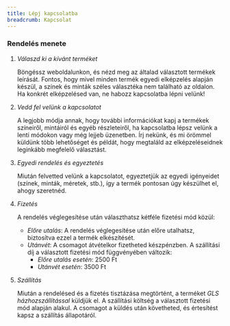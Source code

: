 ```yaml
---
title: Lépj kapcsolatba
breadcrumb: Kapcsolat
---
```


### Rendelés menete

1. *Válaszd ki a kívánt terméket*

   Böngéssz weboldalunkon, és nézd meg az általad választott termékek leírását. Fontos, hogy mivel minden termék egyedi elképzelés alapján készül, a színek és minták széles választéka nem található az oldalon. Ha konkrét elképzelésed van, ne habozz kapcsolatba lépni velünk!

2. *Vedd fel velünk a kapcsolatot*

   A legjobb módja annak, hogy további információkat kapj a termékek színeiről, mintáiról és egyéb részleteiről, ha kapcsolatba lépsz velünk a lenti módokon vagy még lejjeb üzenetben. Írj nekünk, és mi örömmel küldünk több lehetőséget és példát, hogy megtaláld az elképzeléseidnek leginkább megfelelő választást.

3. *Egyedi rendelés és egyeztetés*

   Miután felvetted velünk a kapcsolatot, egyeztetjük az egyedi igényeidet (színek, minták, méretek, stb.), így a termék pontosan úgy készülhet el, ahogy szeretnéd.

4. *Fizetés*

   A rendelés véglegesítése után választhatsz kétféle fizetési mód közül:
   - *Előre utalás*: A rendelés véglegesítése után előre utalhatsz, biztosítva ezzel a termék elkészítését.
   - *Utánvét*: A csomagot átvételkor fizetheted készpénzben.
   A szállítási díj a választott fizetési mód függvényében változik:
     - *Előre utalás esetén*: 2500 Ft
     - *Utánvét esetén*: 3500 Ft

5. *Szállítás*

   Miután a rendelésed és a fizetés tisztázása megtörtént, a terméket *GLS házhozszállítással* küldjük el. A szállítási költség a választott fizetési mód alapján alakul. A csomagot a küldés után követheted, és értesítést kapsz a szállítás állapotáról.
